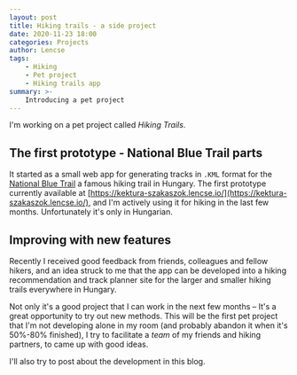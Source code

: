 ```yaml
---
layout: post
title: Hiking trails - a side project
date: 2020-11-23 18:00
categories: Projects
author: Lencse
tags:
    - Hiking
    - Pet project
    - Hiking trails app
summary: >-
    Introducing a pet project
---
```


I'm working on a pet project called *Hiking Trails*.

## The first prototype - National Blue Trail parts

It started as a small web app for generating tracks in `.KML` format for the [National Blue Trail](https://en.wikipedia.org/wiki/National_Blue_Trail) a famous hiking trail in Hungary.
The first prototype currently available at [https://kektura-szakaszok.lencse.io/](https://kektura-szakaszok.lencse.io/), and I'm actively using it for hiking in the last few months. Unfortunately it's only in Hungarian.

## Improving with new features

Recently I received good feedback from friends, colleagues and fellow hikers, and an idea struck to me that the app can be developed into a hiking recommendation and track planner site for the larger and smaller hiking trails everywhere in Hungary.

Not only it's a good project that I can work in the next few months – It's a great opportunity to try out new methods. This will be the first pet project that I'm not developing alone in my room (and probably abandon it when it's 50%-80% finished), I try to facilitate a *team* of my friends and hiking partners, to came up with good ideas.

I'll also try to post about the development in this blog.
